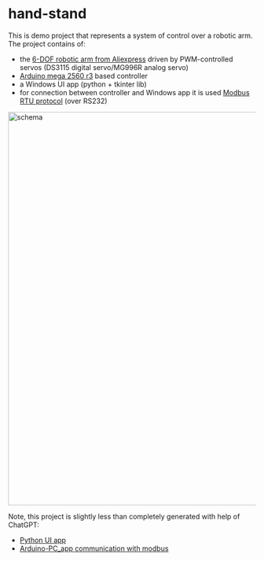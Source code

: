 # hand-stand
This is demo project that represents a system of control over a robotic arm. 
The project contains of:
- the [6-DOF robotic arm from Aliexpress](https://s.click.aliexpress.com/e/_onTxvrz) driven by PWM-controlled servos (DS3115 digital servo/MG996R analog servo)
- [Arduino mega 2560 r3](https://s.click.aliexpress.com/e/_ooQZD0n) based controller
- a Windows UI app (python + tkinter lib)
- for connection between controller and Windows app it is used [Modbus RTU protocol](https://en.wikipedia.org/wiki/Modbus#Modbus_RTU) (over RS232)
<img src="https://github.com/user-attachments/assets/6529b6bf-a7a1-4956-8d6c-602a50b0b4b3" alt="schema" width="800"/>

Note, this project is slightly less than completely generated with help of ChatGPT:
- [Python UI app](https://chatgpt.com/share/67df3f7c-22ac-8003-bc4e-ac7ea6982ebe)
- [Arduino-PC_app communication with modbus](https://chatgpt.com/share/67df3fd8-3cd4-8003-992e-2c174c5f28f8)